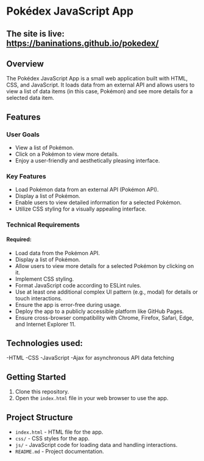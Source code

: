 # Pokédex JavaScript App
## The site is live: https://baninations.github.io/pokedex/
## Overview

The Pokédex JavaScript App is a small web application built with HTML, CSS, and JavaScript. It loads data from an external API and allows users to view a list of data items (in this case, Pokémon) and see more details for a selected data item.

## Features

### User Goals

- View a list of Pokémon.
- Click on a Pokémon to view more details.
- Enjoy a user-friendly and aesthetically pleasing interface.

### Key Features

- Load Pokémon data from an external API (Pokémon API).
- Display a list of Pokémon.
- Enable users to view detailed information for a selected Pokémon.
- Utilize CSS styling for a visually appealing interface.

### Technical Requirements

#### Required:

- Load data from the Pokémon API.
- Display a list of Pokémon.
- Allow users to view more details for a selected Pokémon by clicking on it.
- Implement CSS styling.
- Format JavaScript code according to ESLint rules.
- Use at least one additional complex UI pattern (e.g., modal) for details or touch interactions.
- Ensure the app is error-free during usage.
- Deploy the app to a publicly accessible platform like GitHub Pages.
- Ensure cross-browser compatibility with Chrome, Firefox, Safari, Edge, and Internet Explorer 11.

## Technologies used:
-HTML 
-CSS
-JavaScript
-Ajax for asynchronous API data fetching

## Getting Started

1. Clone this repository.
2. Open the `index.html` file in your web browser to use the app.

## Project Structure

- `index.html` - HTML file for the app.
- `css/` - CSS styles for the app.
- `js/` - JavaScript code for loading data and handling interactions.
- `README.md` - Project documentation.
